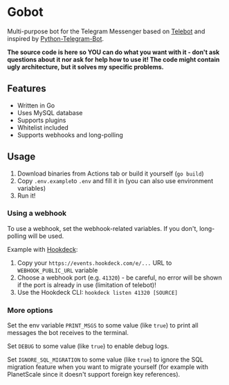 # Gobot

Multi-purpose bot for the Telegram Messenger based on [Telebot](https://github.com/tucnak/telebot/) and inspired
by [Python-Telegram-Bot](https://github.com/python-telegram-bot/python-telegram-bot).

**The source code is here so YOU can do what you want with it - don't ask questions about it nor ask for help how to use
it! The code might contain ugly architecture, but it solves my specific problems.**

## Features

* Written in Go
* Uses MySQL database
* Supports plugins
* Whitelist included
* Supports webhooks and long-polling

## Usage

1. Download binaries from Actions tab or build it yourself (`go build`)
2. Copy `.env.example`to `.env` and fill it in (you can also use environment variables)
3. Run it!

### Using a webhook

To use a webhook, set the webhook-related variables. If you don't, long-polling will be used.

Example with [Hookdeck](https://hookdeck.com/):

1. Copy your `https://events.hookdeck.com/e/...` URL to `WEBHOOK_PUBLIC_URL` variable
2. Choose a webhook port (e.g. `41320`) - be careful, no error will be shown if the port is already in use (limitation
   of telebot)!
3. Use the Hookdeck CLI: `hookdeck listen 41320 [SOURCE]`

### More options

Set the env variable `PRINT_MSGS` to some value (like `true`) to print all messages the bot receives to the terminal.

Set `DEBUG` to some value (like `true`) to enable debug logs.

Set `IGNORE_SQL_MIGRATION` to some value (like `true`) to ignore the SQL migration feature when you want to migrate yourself (for example with PlanetScale since it doesn't support foreign key references).
